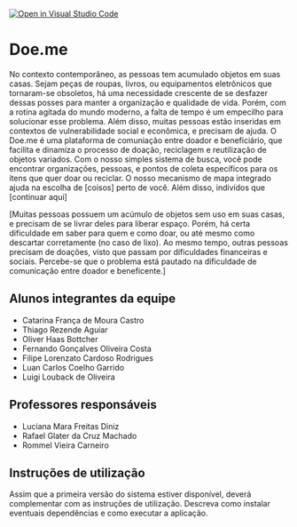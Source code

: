 [![Open in Visual Studio Code](https://classroom.github.com/assets/open-in-vscode-718a45dd9cf7e7f842a935f5ebbe5719a5e09af4491e668f4dbf3b35d5cca122.svg)](https://classroom.github.com/online_ide?assignment_repo_id=10832239&assignment_repo_type=AssignmentRepo)
# Doe.me
No contexto contemporâneo, as pessoas tem acumulado objetos em suas casas. Sejam peças de roupas, livros, ou equipamentos eletrônicos que tornaram-se obsoletos, há uma necessidade crescente de se desfazer dessas posses para manter a organização e qualidade de vida. Porém, com a rotina agitada do mundo moderno, a falta de tempo é um empecilho para solucionar esse problema. Além disso, muitas pessoas estão inseridas em contextos de vulnerabilidade social e econômica, e precisam de ajuda.
O Doe.me é uma plataforma de comuniação entre doador e beneficiário, que facilita e dinamiza o processo de doação, reciclagem e reutilização de objetos variados. Com o nosso simples sistema de busca, você pode encontrar organizações, pessoas, e pontos de coleta específicos para os itens que quer doar ou reciclar. O nosso mecanismo de mapa integrado ajuda na escolha de [coisos] perto de você. Além disso, indivídos que [continuar aqui]

[Muitas pessoas possuem um acúmulo de objetos sem uso em suas casas, e precisam de se livrar deles para liberar espaço. Porém, há certa dificuldade em saber para quem e como doar, ou até mesmo como descartar corretamente (no caso de lixo). Ao mesmo tempo, outras pessoas precisam de doações, visto que passam por dificuldades financeiras e sociais. Percebe-se que o problema está pautado na dificuldade de comunicação entre doador e beneficente.]

## Alunos integrantes da equipe

 * Catarina França de Moura Castro
 * Thiago Rezende Aguiar
 * Oliver Haas Bottcher
 * Fernando Gonçalves Oliveira Costa
 * Filipe Lorenzato Cardoso Rodrigues
 * Luan Carlos Coelho Garrido
 * Luigi Louback de Oliveira

## Professores responsáveis

* Luciana Mara Freitas Diniz
* Rafael Glater da Cruz Machado
* Rommel Vieira Carneiro

## Instruções de utilização

Assim que a primeira versão do sistema estiver disponível, deverá complementar com as instruções de utilização. Descreva como instalar eventuais dependências e como executar a aplicação.
